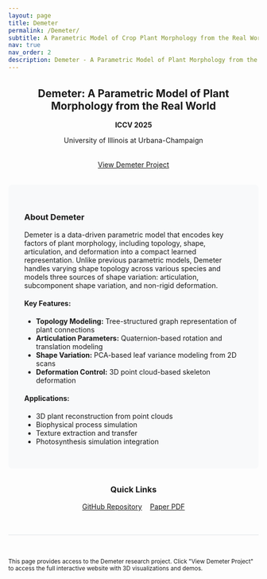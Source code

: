 ```yaml
---
layout: page
title: Demeter
permalink: /Demeter/
subtitle: A Parametric Model of Crop Plant Morphology from the Real World
nav: true
nav_order: 2
description: Demeter - A Parametric Model of Plant Morphology from the Real World (ICCV 2025)
---
```


<div style="text-align: center; margin: 2rem 0;">
  <h2>Demeter: A Parametric Model of Plant Morphology from the Real World</h2>
  <p><strong>ICCV 2025</strong></p>
  <p>University of Illinois at Urbana-Champaign</p>
</div>

<div style="text-align: center; margin: 2rem 0;">
  <a href="/Demeter/index.html" class="btn btn-primary btn-lg" target="_blank">
    <i class="fas fa-external-link-alt"></i> View Demeter Project
  </a>
</div>

<div style="background-color: #f8f9fa; padding: 2rem; border-radius: 8px; margin: 2rem 0;">
  <h3>About Demeter</h3>
  <p>
    Demeter is a data-driven parametric model that encodes key factors of plant morphology, 
    including topology, shape, articulation, and deformation into a compact learned representation. 
    Unlike previous parametric models, Demeter handles varying shape topology across various species 
    and models three sources of shape variation: articulation, subcomponent shape variation, and non-rigid deformation.
  </p>
  
  <h4>Key Features:</h4>
  <ul>
    <li><strong>Topology Modeling:</strong> Tree-structured graph representation of plant connections</li>
    <li><strong>Articulation Parameters:</strong> Quaternion-based rotation and translation modeling</li>
    <li><strong>Shape Variation:</strong> PCA-based leaf variance modeling from 2D scans</li>
    <li><strong>Deformation Control:</strong> 3D point cloud-based skeleton deformation</li>
  </ul>
  
  <h4>Applications:</h4>
  <ul>
    <li>3D plant reconstruction from point clouds</li>
    <li>Biophysical process simulation</li>
    <li>Texture extraction and transfer</li>
    <li>Photosynthesis simulation integration</li>
  </ul>
</div>

<div style="text-align: center; margin: 2rem 0;">
  <h3>Quick Links</h3>
  <div style="display: flex; justify-content: center; gap: 1rem; flex-wrap: wrap;">
    <a href="https://github.com/Tianhang-Cheng/Demeter" class="btn btn-outline-primary" target="_blank">
      <i class="fab fa-github"></i> GitHub Repository
    </a>
    <a href="/Demeter/static/papers/paper.pdf" class="btn btn-outline-primary" target="_blank">
      <i class="fas fa-file-pdf"></i> Paper PDF
    </a>
  </div>
</div>

<div style="margin-top: 3rem; padding-top: 2rem; border-top: 1px solid #dee2e6;">
  <p class="text-muted">
    <small>
      <i class="fas fa-info-circle"></i> 
      This page provides access to the Demeter research project. 
      Click "View Demeter Project" to access the full interactive website with 3D visualizations and demos.
    </small>
  </p>
</div>
